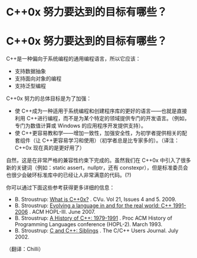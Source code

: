 # C++0x 努力要达到的目标有哪些？

# C++0x 努力要达到的目标有哪些？

C++是一种偏向于系统编程的通用编程语言，所以它应该：

*   支持数据抽象
*   支持面向对象的编程
*   支持泛型编程

C++0x 努力的总体目标是为了加强：

*   使 C++成为一种适用于系统编程和创建程序库的更好的语言——也就是直接利用 C++进行编程，而不是为某个特定的领域提供专门的开发语言。（例如，专门为数值计算或 Windows 的应用程序开发提供支持）。
*   使 C++更容易教和学——增加一致性，加强安全性，为初学者提供相关的配套组件（让 C++更容易学习和使用）（初学者总是比专家多的）。（译注：C++0x 现在真的是更好用了）

自然，这是在非常严格的兼容性约束下完成的。虽然我们在 C++0x 中引入了很多新的关键词（例如：static assert，nullptr，还有 constexpr），但是标准委员会也很少会破环标准库中的已经让人非常满意的代码。(?)

你可以通过下面这些参考获得更多详细的信息：

*   B. Stroustrup: [What is C++0x?](http://www2.research.att.com/%7Ebs/what-is-2009.pdf) . CVu. Vol 21, Issues 4 and 5\. 2009.
*   B. Stroustrup: [Evolving a language in and for the real world: C++ 1991-2006](http://www.research.att.com/%7Ebs/hopl-almost-final.pdf) . ACM HOPL-III. June 2007.
*   B. Stroustrup: [A History of C++: 1979-1991](http://www.research.att.com/%7Ebs/hopl2.pdf) . Proc ACM History of Programming Languages conference (HOPL-2). March 1993.
*   B. Stroustrup: [C and C++: Siblings](http://www.research.att.com/%7Ebs/siblings_short.pdf) . The C/C++ Users Journal. July 2002.

（翻译：Chilli）
